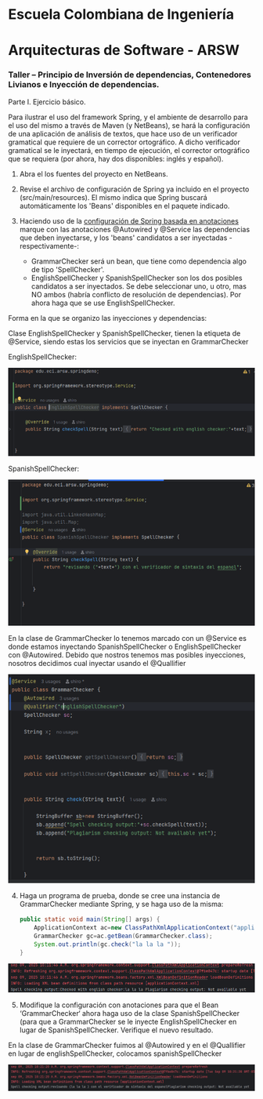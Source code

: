# Escuela Colombiana de Ingeniería
# Arquitecturas de Software - ARSW
### Taller – Principio de Inversión de dependencias, Contenedores Livianos e Inyección de dependencias.

Parte I. Ejercicio básico.

Para ilustrar el uso del framework Spring, y el ambiente de desarrollo para el uso del mismo a través de Maven (y NetBeans), se hará la configuración de una aplicación de análisis de textos, que hace uso de un verificador gramatical que requiere de un corrector ortográfico. A dicho verificador gramatical se le inyectará, en tiempo de ejecución, el corrector ortográfico que se requiera (por ahora, hay dos disponibles: inglés y español).

1. Abra el los fuentes del proyecto en NetBeans.

2. Revise el archivo de configuración de Spring ya incluido en el proyecto (src/main/resources). El mismo indica que Spring buscará automáticamente los 'Beans' disponibles en el paquete indicado.

3. Haciendo uso de la [configuración de Spring basada en anotaciones](https://docs.spring.io/spring-boot/docs/current/reference/html/using-boot-spring-beans-and-dependency-injection.html) marque con las anotaciones @Autowired y @Service las dependencias que deben inyectarse, y los 'beans' candidatos a ser inyectadas -respectivamente-:

	* GrammarChecker será un bean, que tiene como dependencia algo de tipo 'SpellChecker'.
	* EnglishSpellChecker y SpanishSpellChecker son los dos posibles candidatos a ser inyectados. Se debe seleccionar uno, u otro, mas NO ambos (habría conflicto de resolución de dependencias). Por ahora haga que se use EnglishSpellChecker.

Forma en la que se organizo las inyecciones y dependencias:

Clase EnglishSpellChecker y SpanishSpellChecker, tienen la etiqueta de @Service, siendo estas los servicios que se inyectan en GrammarChecker

EnglishSpellChecker:

![](img/EnglishChecker.png)

SpanishSpellChecker:

![](img/Spanish.png)

En la clase de GrammarChecker lo tenemos marcado con un @Service es donde estamos inyectando SpanishSpellChecker o EnglishSpellChecker con @Autowired. Debido que nostros tenemos mas posibles inyecciones, nosotros decidimos cual inyectar usando el @Quallifier

![](img/GrammarChecker.png)


4. Haga un programa de prueba, donde se cree una instancia de GrammarChecker mediante Spring, y se haga uso de la misma:

	```java
	public static void main(String[] args) {
		ApplicationContext ac=new ClassPathXmlApplicationContext("applicationContext.xml");
		GrammarChecker gc=ac.getBean(GrammarChecker.class);
		System.out.println(gc.check("la la la "));
	}
	```
 ![](img/EnglishAnswer.png)

5. Modifique la configuración con anotaciones para que el Bean ‘GrammarChecker‘ ahora haga uso de la clase SpanishSpellChecker (para que a GrammarChecker se le inyecte EnglishSpellChecker en lugar de SpanishSpellChecker. Verifique el nuevo resultado.

En la clase de GrammarChecker fuimos al @Autowired y en el @Quallifier en lugar de englishSpellChecker, colocamos spanishSpellChecker

![](img/SpanishAnswer.png)